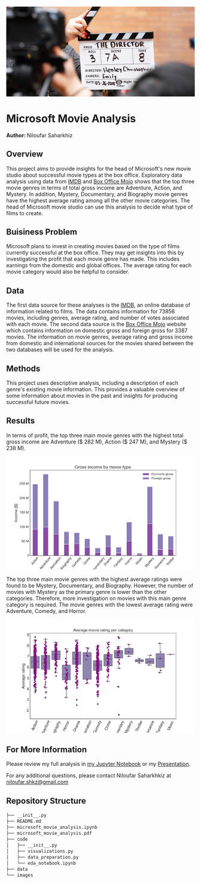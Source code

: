 ![director shot](https://github.com/nil-91/Microsoft_Movie_Analysis/blob/main/images/director_shot.jpeg)

# Microsoft Movie Analysis

<b> Author: </b> Niloufar Saharkhiz

## Overview

This project aims to provide insights for the head of Microsoft's new movie studio about successful movie types at the box office. Exploratory data analysis using data from [IMDB](https://www.imdb.com/) and [Box Office Mojo](https://www.boxofficemojo.com/) shows that the top three movie genres in terms of total gross income are Adventure, Action, and Mystery. In addition, Mystery, Documentary, and Biography movie genres have the highest average rating among all the other movie categories. The head of Microsoft movie studio can use this analysis to decide what type of films to create. 

## Buisiness Problem

Microsoft plans to invest in creating movies based on the type of films currently successful at the box office. They may get insights into this by investigating the profit that each movie genre has made. This includes earnings from the domestic and global offices. The average rating for each movie category would also be helpful to consider.

## Data

The first data source for these analyses is the [IMDB](https://www.imdb.com/), an online database of information related to films. The data contains information for 73856 movies, including genres, average rating, and number of votes associated with each movie. The second data source is the [Box Office Mojo](https://www.boxofficemojo.com/) website which contains information on domestic gross and foreign gross for 3387 movies. The information on movie genres, average rating and gross income from domestic and international sources for the movies shared between the two databases will be used for the analysis. 

## Methods

This project uses descriptive analysis, including a description of each genre's existing movie information. This provides a valuable overview of some information about movies in the past and insights for producing successful future movies.


## Results

In terms of profit, the top three main movie genres with the highest total gross income are Adventure ($ 282 M), Action ($ 247 M), and Mystery ($ 238 M). 

![Gross income vs movie genre](https://github.com/nil-91/Microsoft_Movie_Analysis/blob/main/images/genre_vs_income.png)


The top three main movie genres with the highest average ratings were found to be Mystery, Documentary, and Biography. However, the number of movies with Mystery as the primary genre is lower than the other categories. Therefore, more investigation on movies with this main genre category is required. The movie genres with the lowest average rating were Adventure, Comedy, and Horror.

![Rating vs movie genre](https://github.com/nil-91/Microsoft_Movie_Analysis/blob/main/images/genre_vs_rating.png)


## For More Information

Please review my full analysis in [my Jupyter Notebook](./microsoft_movie_analysis.ipynb) or my [Presentation](./microsoft_movie_analysis.pdf).

For any additional questions, please contact Niloufar Saharkhkiz at [niloufar.shkz@gmail.com](mailto:niloufar.shkz@gmail.com)


## Repository Structure

```
├── __init__.py                         
├── README.md                           
├── microsoft_movie_analysis.ipynb  
├── microsoft_movie_analysis.pdf        
├── code
│   ├── __init__.py                     
│   ├── visualizations.py               
│   ├── data_preparation.py            
│   └── eda_notebook.ipynb             
├── data                                
└── images                              
```
